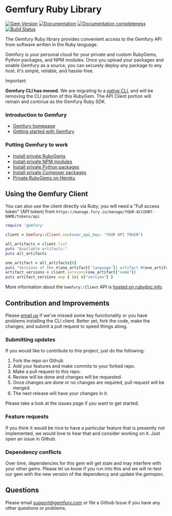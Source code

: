 Gemfury Ruby Library
====================

[![Gem Version](https://badge.fury.io/rb/gemfury.svg)](http://badge.fury.io/rb/gemfury)
[![Documentation](https://img.shields.io/badge/docs-rdoc.info-blue.svg)](http://www.rubydoc.info/gems/gemfury)
[![Documentation completeness](https://inch-ci.org/github/gemfury/gemfury.svg?branch=main)](http://inch-ci.org/github/gemfury/gemfury)
[![Build Status](https://github.com/gemfury/gemfury/actions/workflows/specs.yml/badge.svg?branch=main)](https://github.com/gemfury/gemfury/actions/workflows/specs.yml)

The Gemfury Ruby library provides convenient access to the Gemfury API from software
written in the Ruby language.

Gemfury is your personal cloud for your private and custom RubyGems, Python packages, and NPM
modules.  Once you upload your packages and enable Gemfury as a source, you can securely deploy
any package to any host. It's simple, reliable, and hassle-free.

> [!IMPORTANT]
> **Gemfury CLI has moved.** We are migrating to a [native CLI](https://github.com/gemfury/cli), and will
> be removing the CLI portion of this RubyGem. The API Client portion will remain and continue as the
> Gemfury Ruby SDK.


### Introduction to Gemfury
* [Gemfury homepage](https://gemfury.com/)
* [Getting started with Gemfury](https://gemfury.com/help/getting-started)

### Putting Gemfury to work
* [Install private RubyGems](https://gemfury.com/help/install-gems)
* [Install private NPM modules](https://gemfury.com/help/npm-registry)
* [Install private Python packages](https://gemfury.com/help/pypi-server)
* [Install private Composer packages](https://gemfury.com/help/php-composer-server)
* [Private RubyGems on Heroku](https://gemfury.com/help/private-gems-on-heroku)


## Using the Gemfury Client

You can also use the client directly via Ruby; you will need a "Full access token" (API token) from `https://manage.fury.io/manage/YOUR-ACCOUNT-NAME/tokens/api`

```ruby
require 'gemfury'

client = Gemfury::Client.new(user_api_key: "YOUR API TOKEN")

all_artifacts = client.list
puts "Available artifacts:"
puts all_artifacts

one_artifact = all_artifacts[0]
puts "Versions of the #{one_artifact['language']} artifact #{one_artifact['name']}:"
artifact_versions = client.versions(one_artifact["name"])
puts artifact_versions.map { |v| v["version"] }
```

More information about the `Gemfury::Client` API is [hosted on rubydoc.info](https://rubydoc.info/gems/gemfury/Gemfury/Client).


## Contribution and Improvements

Please [email us](mailto:support@gemfury.com) if we've missed some key functionality or you have problems installing the CLI client.  Better yet, fork the code, make the changes, and submit a pull request to speed things along.

### Submitting updates

If you would like to contribute to this project, just do the following:

1. Fork the repo on Github.
2. Add your features and make commits to your forked repo.
3. Make a pull request to this repo.
4. Review will be done and changes will be requested.
5. Once changes are done or no changes are required, pull request will be merged.
6. The next release will have your changes in it.

Please take a look at the issues page if you want to get started.

### Feature requests

If you think it would be nice to have a particular feature that is presently not implemented, we would love
to hear that and consider working on it.  Just open an issue in Github.

### Dependency conflicts

Over time, dependencies for this gem will get stale and may interfere with your other gems.  Please let us know if you run into this and we will re-test our gem with the new version of the dependency and update the _gemspec_.


## Questions

Please email support@gemfury.com or file a Github Issue if you have any other questions or problems.

